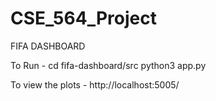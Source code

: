 # CSE_564_Project
FIFA DASHBOARD

To Run -
cd fifa-dashboard/src
python3 app.py

To view the plots -
http://localhost:5005/

